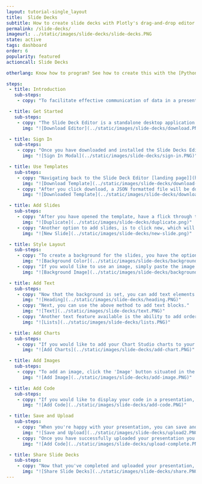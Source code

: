```yaml
---
layout: tutorial-single_layout
title:  Slide Decks
subtitle: How to create slide decks with Plotly's drag-and-drop editor
permalink: /slide-decks/
imageurl: ../static/images/slide-decks/slide-decks.PNG
state: active
tags: dashboard
order: 6
popularity: featured
actioncall: Slide Decks

otherlang: Know how to program? See how to create this with the [Python Presentation API](https://plot.ly/python/presentations-tool/).

steps:
 - title: Introduction
   sub-steps:
    - copy: "To facilitate effective communication of data in a presentation format, Plotly created Slide Decks - a minimalist drag-and-drop editor that feels like Keynote. With Slide Decks, you can easily create styled presentations with embedded interactive and dynamic Chart Studio charts, which can be hosted in your Chart Studio account and effortlessly shared via a link."

 - title: Get Started
   sub-steps:
    - copy: "The Slide Deck Editor is a standalone desktop application that connects to your Chart Studio account. If you haven't already, download [Slide Deck Editor](https://plot.ly/online-presentation-tool/)."
      img: "![Download Editor](../static/images/slide-decks/download.PNG)"

 - title: Sign In
   sub-steps:
    - copy: "Once you have downloaded and installed the Slide Decks Editor, click 'SIGN IN TO PLOT.LY' situated in the top-right of the editor interface. In the pop-up modal enter your Plotly username and password."
      img: "![Sign In Modal](../static/images/slide-decks/sign-in.PNG)"

 - title: Use Templates
   sub-steps:
    - copy: "Navigating back to the Slide Deck Editor [landing page]](https://plot.ly/online-presentation-tool/), you can click to view or download business, science, or research styled templates. Alternatively, you can visit the dedicated template account - [Slide Template](https://plot.ly/~slide_templates/#/) - for more options"
      img: "![Download Template](../static/images/slide-decks/download-template.PNG)"
    - copy: "After you click download, a JSON formatted file will be download to your local machine. Next, open the Slide Deck Editor application and click 'File', 'Open', and then select the downloaded JSON file. Now, you ought to see something like the below image."
      img: "![Downloaded Template](../static/images/slide-decks/downloaded-template.PNG)"

 - title: Add Slides
   sub-steps:
    - copy: "After you have opened the template, have a flick through the current slides, then in the bottom left of the editor click duplicate on the last slide. This will create an additional and identical slide. If you have theme (i.e. set background or titles), then duplicating slides will save time."
      img: "![Duplicate](../static/images/slide-decks/duplicate.png)"
    - copy: "Another option to add slides, is to click new, which will add a new blank slide."
      img: "![New Slide](../static/images/slide-decks/new-slide.png)"

 - title: Style Layout
   sub-steps:
    - copy: "To create a background for the slides, you have the option of full color or adding an image via URL or upload. To select full color, simply click on background color and then use the color picker or enter the HEX or rgba values."
      img: "![Background Color](../static/images/slide-decks/background-color.PNG)"
    - copy: "If you would like to use an image, simply paste the image URL into the text-box or click the 'Upload an image...' button to load an image from your local machine. Then, in the 'Background size' dropdown, select the image size."
      img: "![Background Image](../static/images/slide-decks/background-image.PNG)"

 - title: Add Text
   sub-steps:
    - copy: "Now that the background is set, you can add text elements. First, a slide title or heading. To do so, click the text button located in the toolbar at the centre top. Now, click on the editable text that has appeared in the middle of the slide and enter you title. You'll notice that on the right-hand side of the screen a toolbox has appeared with styling options. Options that can be adjusted include paragraph style, font family, weight and size, color, and alignment."
      img: "![Heading](../static/images/slide-decks/heading.PNG)"
    - copy: "Next, you can use the above method to add text blocks."
      img: "![Text](../static/images/slide-decks/text.PNG)"
    - copy: "Another text feature available is the ability to add ordered or unordered lists. This can be done by clicking the un/ordered button situated bottom right of the screen."
      img: "![Lists](../static/images/slide-decks/lists.PNG)"

 - title: Add Charts
   sub-steps:
    - copy: "If you would like to add your Chart Studio charts to your slide deck, navigate to the top toolbar and click the Plotly button. On the right-hand side of the screen there you can simply paste the charts URL. Click here for more information about [sharing](https://help.plot.ly/how-sharing-works-in-plotly/) and [embedding Chart Studio charts](https://help.plot.ly/embed-graphs-in-websites/)."
      img: "![Add Charts](../static/images/slide-decks/add-chart.PNG)"

 - title: Add Images
   sub-steps:
    - copy: "To add an image, click the 'Image' button situated in the top toolbar. On the right-hand side of the screen, paste in the image URL or click the 'Upload an image...' button to load an image from your local machine. Once the image is added, you can drag and drop to size and position the image."
      img: "![Add Image](../static/images/slide-decks/add-image.PNG)"

 - title: Add Code
   sub-steps:
    - copy: "If you would like to display your code in a presentation, click the CodePane button situated in the top toolbar. On right-hand side of the screen, select the language you wish to display, font size, and set the theme to either dark or light."
      img: "![Add Code](../static/images/slide-decks/add-code.PNG)"

 - title: Save and Upload
   sub-steps:
    - copy: "When you're happy with your presentation, you can save and upload by clicking the upload icon in the top-left corner of the editor. Next, enter the name of your presentation, set the privacy, and click publish."
      img: "![Save and Upload](../static/images/slide-decks/upload2.PNG)"
    - copy: "Once you have successfully uploaded your presentation you ought to see the last synchronization date (like the image below)."
      img: "![Add Code](../static/images/slide-decks/upload-complete.PNG)"

 - title: Share Slide Decks
   sub-steps:
    - copy: "Now that you've completed and uploaded your presentation, sharing is as simple as clicking the share button in the top-left of the editor. Once clicked, a link to your presentation will be provided - click to view or copy to share."
      img: "![Share Slide Decks](../static/images/slide-decks/share.PNG)"
---
```

